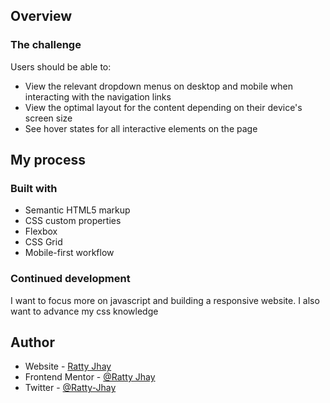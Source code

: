## Overview

### The challenge

Users should be able to:

- View the relevant dropdown menus on desktop and mobile when interacting with the navigation links
- View the optimal layout for the content depending on their device's screen size
- See hover states for all interactive elements on the page

## My process

### Built with

- Semantic HTML5 markup
- CSS custom properties
- Flexbox
- CSS Grid
- Mobile-first workflow

### Continued development

I want to focus more on javascript and building a responsive website. I also want to advance my css knowledge

## Author

- Website - [Ratty Jhay](https://www.your-site.com)
- Frontend Mentor - [@Ratty Jhay](https://www.frontendmentor.io/profile/yourusername)
- Twitter - [@Ratty-Jhay](https://www.twitter.com/yourusername)
